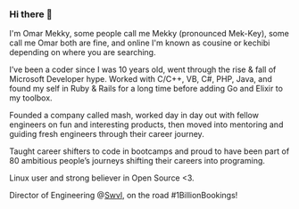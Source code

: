 ### Hi there 👋

I'm Omar Mekky, some people call me Mekky (pronounced Mek-Key), some call me Omar both are fine, and online I'm known as cousine or kechibi depending on where you are searching.

I’ve been a coder since I was 10 years old, went through the rise & fall of Microsoft Developer hype. Worked with C/C++, VB, C#, PHP, Java, and found my self in Ruby & Rails for a long time before adding Go and Elixir to my toolbox.

Founded a company called mash, worked day in day out with fellow engineers on fun and interesting products, then moved into mentoring and guiding fresh engineers through their career journey.

Taught career shifters to code in bootcamps and proud to have been part of 80 ambitious people’s journeys shifting their careers into programing.

Linux user and strong believer in Open Source <3.

Director of Engineering @[Swvl](https://swvl.com), on the road #1BillionBookings!

<!--

Here are some ideas to get you started:

- 🔭 I’m currently working on ...
- 🌱 I’m currently learning ...
- 👯 I’m looking to collaborate on ...
- 🤔 I’m looking for help with ...
- 💬 Ask me about ...
- 📫 How to reach me: ...
- 😄 Pronouns: ...
- ⚡ Fun fact: ...
-->
